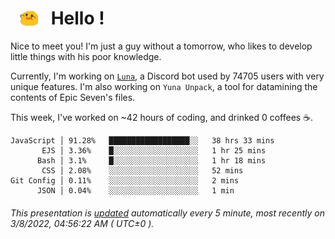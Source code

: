 <h1>   <img src="./spoink.gif" style="vertical-align:middle;" width="30px">   Hello ! </h1>

Nice to meet you! I'm just a guy without a tomorrow, who likes to develop little things with his poor knowledge.

Currently, I'm working on <a href='https://github.com/Asgarrrr/Luna'>`Luna`</a>, a Discord bot used by 74705 users with very unique features. I'm also working on `Yuna Unpack`, a tool for datamining the contents of Epic Seven's files.

This week, I've worked on ~42 hours of coding, and drinked 0 coffees ☕.

```
JavaScript │ 91.28%   ██████████████████░░   38 hrs 33 mins
       EJS │ 3.36%    █░░░░░░░░░░░░░░░░░░░   1 hr 25 mins
      Bash │ 3.1%     █░░░░░░░░░░░░░░░░░░░   1 hr 18 mins
       CSS │ 2.08%    ░░░░░░░░░░░░░░░░░░░░   52 mins
Git Config │ 0.11%    ░░░░░░░░░░░░░░░░░░░░   2 mins
      JSON │ 0.04%    ░░░░░░░░░░░░░░░░░░░░   1 min
```

###### This presentation is [updated](https://github.com/Asgarrrr) automatically every 5 minute, most recently on 3/8/2022, 04:56:22 AM ( UTC±0 ).